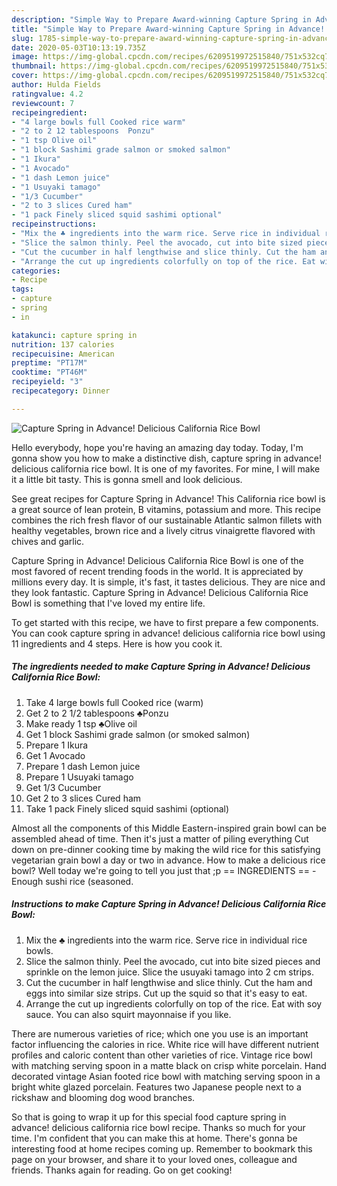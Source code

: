 ```yaml
---
description: "Simple Way to Prepare Award-winning Capture Spring in Advance! Delicious California Rice Bowl"
title: "Simple Way to Prepare Award-winning Capture Spring in Advance! Delicious California Rice Bowl"
slug: 1785-simple-way-to-prepare-award-winning-capture-spring-in-advance-delicious-california-rice-bowl
date: 2020-05-03T10:13:19.735Z
image: https://img-global.cpcdn.com/recipes/6209519972515840/751x532cq70/capture-spring-in-advance-delicious-california-rice-bowl-recipe-main-photo.jpg
thumbnail: https://img-global.cpcdn.com/recipes/6209519972515840/751x532cq70/capture-spring-in-advance-delicious-california-rice-bowl-recipe-main-photo.jpg
cover: https://img-global.cpcdn.com/recipes/6209519972515840/751x532cq70/capture-spring-in-advance-delicious-california-rice-bowl-recipe-main-photo.jpg
author: Hulda Fields
ratingvalue: 4.2
reviewcount: 7
recipeingredient:
- "4 large bowls full Cooked rice warm"
- "2 to 2 12 tablespoons  Ponzu"
- "1 tsp Olive oil"
- "1 block Sashimi grade salmon or smoked salmon"
- "1 Ikura"
- "1 Avocado"
- "1 dash Lemon juice"
- "1 Usuyaki tamago"
- "1/3 Cucumber"
- "2 to 3 slices Cured ham"
- "1 pack Finely sliced squid sashimi optional"
recipeinstructions:
- "Mix the ♣ ingredients into the warm rice. Serve rice in individual rice bowls."
- "Slice the salmon thinly. Peel the avocado, cut into bite sized pieces and sprinkle on the lemon juice. Slice the usuyaki tamago into 2 cm strips."
- "Cut the cucumber in half lengthwise and slice thinly. Cut the ham and eggs into similar size strips. Cut up the squid so that it&#39;s easy to eat."
- "Arrange the cut up ingredients colorfully on top of the rice. Eat with soy sauce. You can also squirt mayonnaise if you like."
categories:
- Recipe
tags:
- capture
- spring
- in

katakunci: capture spring in 
nutrition: 137 calories
recipecuisine: American
preptime: "PT17M"
cooktime: "PT46M"
recipeyield: "3"
recipecategory: Dinner

---
```



![Capture Spring in Advance! Delicious California Rice Bowl](https://img-global.cpcdn.com/recipes/6209519972515840/751x532cq70/capture-spring-in-advance-delicious-california-rice-bowl-recipe-main-photo.jpg)

Hello everybody, hope you're having an amazing day today. Today, I'm gonna show you how to make a distinctive dish, capture spring in advance! delicious california rice bowl. It is one of my favorites. For mine, I will make it a little bit tasty. This is gonna smell and look delicious.

See great recipes for Capture Spring in Advance! This California rice bowl is a great source of lean protein, B vitamins, potassium and more. This recipe combines the rich fresh flavor of our sustainable Atlantic salmon fillets with healthy vegetables, brown rice and a lively citrus vinaigrette flavored with chives and garlic.

Capture Spring in Advance! Delicious California Rice Bowl is one of the most favored of recent trending foods in the world. It is appreciated by millions every day. It is simple, it's fast, it tastes delicious. They are nice and they look fantastic. Capture Spring in Advance! Delicious California Rice Bowl is something that I've loved my entire life.


To get started with this recipe, we have to first prepare a few components. You can cook capture spring in advance! delicious california rice bowl using 11 ingredients and 4 steps. Here is how you cook it.

<!--inarticleads1-->

##### The ingredients needed to make Capture Spring in Advance! Delicious California Rice Bowl:

1. Take 4 large bowls full Cooked rice (warm)
1. Get 2 to 2 1/2 tablespoons  ♣Ponzu
1. Make ready 1 tsp ♣Olive oil
1. Get 1 block Sashimi grade salmon (or smoked salmon)
1. Prepare 1 Ikura
1. Get 1 Avocado
1. Prepare 1 dash Lemon juice
1. Prepare 1 Usuyaki tamago
1. Get 1/3 Cucumber
1. Get 2 to 3 slices Cured ham
1. Take 1 pack Finely sliced squid sashimi (optional)


Almost all the components of this Middle Eastern-inspired grain bowl can be assembled ahead of time. Then it&#39;s just a matter of piling everything Cut down on pre-dinner cooking time by making the wild rice for this satisfying vegetarian grain bowl a day or two in advance. How to make a delicious rice bowl? Well today we&#39;re going to tell you just that ;p == INGREDIENTS == - Enough sushi rice (seasoned. 

<!--inarticleads2-->

##### Instructions to make Capture Spring in Advance! Delicious California Rice Bowl:

1. Mix the ♣ ingredients into the warm rice. Serve rice in individual rice bowls.
1. Slice the salmon thinly. Peel the avocado, cut into bite sized pieces and sprinkle on the lemon juice. Slice the usuyaki tamago into 2 cm strips.
1. Cut the cucumber in half lengthwise and slice thinly. Cut the ham and eggs into similar size strips. Cut up the squid so that it&#39;s easy to eat.
1. Arrange the cut up ingredients colorfully on top of the rice. Eat with soy sauce. You can also squirt mayonnaise if you like.


There are numerous varieties of rice; which one you use is an important factor influencing the calories in rice. White rice will have different nutrient profiles and caloric content than other varieties of rice. Vintage rice bowl with matching serving spoon in a matte black on crisp white porcelain. Hand decorated vintage Asian footed rice bowl with matching serving spoon in a bright white glazed porcelain. Features two Japanese people next to a rickshaw and blooming dog wood branches. 

So that is going to wrap it up for this special food capture spring in advance! delicious california rice bowl recipe. Thanks so much for your time. I'm confident that you can make this at home. There's gonna be interesting food at home recipes coming up. Remember to bookmark this page on your browser, and share it to your loved ones, colleague and friends. Thanks again for reading. Go on get cooking!
